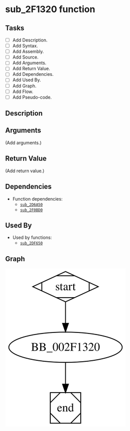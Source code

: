# sub_2F1320 function

## Tasks

- [ ] Add Description.
- [ ] Add Syntax.
- [ ] Add Assembly.
- [ ] Add Source.
- [ ] Add Arguments.
- [ ] Add Return Value.
- [ ] Add Dependencies.
- [ ] Add Used By.
- [ ] Add Graph.
- [ ] Add Flow.
- [ ] Add Pseudo-code.

## Description


## Arguments

(Add arguments.)

## Return Value

(Add return value.)

## Dependencies

* Function dependencies:
  * [`sub_2D6A50`](sub_2D6A50.md)
  * [`sub_2F0BD0`](sub_2F0BD0.md)

## Used By

* Used by functions:
  * [`sub_2DF650`](sub_2DF650.md)

## Graph

![sub_2F1320 Graph](../svg/sub_2F1320.svg "sub_2F1320 Graph")
